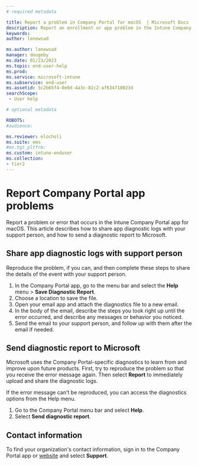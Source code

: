 ```yaml
---
# required metadata

title: Report a problem in Company Portal for macOS  | Microsoft Docs
description: Report an enrollment or app problem in the Intune Company Portal app for Mac devices.  
keywords:
author: lenewsad

ms.author: lanewsad
manager: dougeby
ms.date: 01/23/2023
ms.topic: end-user-help
ms.prod:
ms.service: microsoft-intune
ms.subservice: end-user
ms.assetid: 5c2b65f4-0e0d-4a3c-81c2-af634718023d
searchScope:
 - User help

# optional metadata

ROBOTS:  
#audience:

ms.reviewer: elocholi
ms.suite: ems
#ms.tgt_pltfrm:
ms.custom: intune-enduser
ms.collection:
- tier2
---
```


# Report Company Portal app problems  

Report a problem or error that occurs in the Intune Company Portal app for macOS. This article describes how to share app diagnostic logs with your support person, and how to send a diagnostic report to Microsoft.    

## Share app diagnostic logs with support person      
Reproduce the problem, if you can, and then complete these steps to share the details of the event with your support person.   
1. In the Company Portal app, go to the menu bar and select the **Help** menu > **Save Diagnostic Report**. 
2. Choose a location to save the file. 
3. Open your email app and attach the diagnostics file to a new email.   
6. In the body of the email, describe the steps you took right up until the error occurred, and describe any messages or behavior you noticed.   
7. Send the email to your support person, and follow up with them after the email if needed.      

## Send diagnostic report to Microsoft    

Microsoft uses the Company Portal-specific diagnostics to learn from and improve upon future products. First, try to reproduce the problem so that you receive the error message again. Then select **Report** to immediately upload and share the diagnostic logs. 

If the error message can't be reproduced, you can access the diagnostics options from the Help menu.   

1. Go to the Company Portal menu bar and select **Help**. 
2. Select **Send diagnostic report**.  

## Contact information  
To find your organization's contact information, sign in to the Company Portal app or [website](https://go.microsoft.com/fwlink/?linkid=2010980) and select **Support**.   


